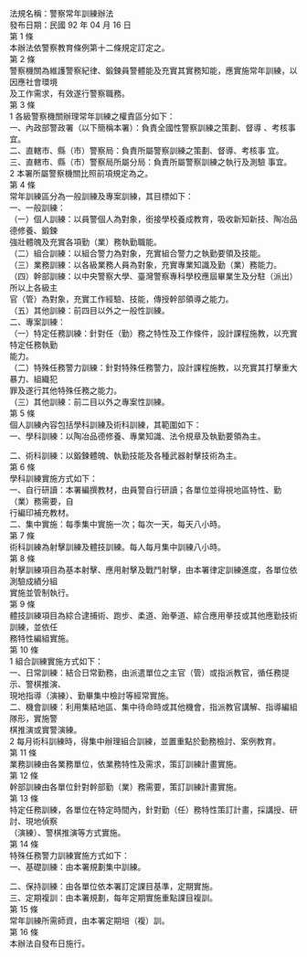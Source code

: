 法規名稱：警察常年訓練辦法  
發布日期：民國 92 年 04 月 16 日  
第 1 條  
本辦法依警察教育條例第十二條規定訂定之。  
第 2 條  
警察機關為維護警察紀律、鍛鍊員警體能及充實其實務知能，應實施常年訓練，以因應社會環境  
及工作需求，有效遂行警察職務。  
第 3 條  
1 各級警察機關辦理常年訓練之權責區分如下：  
一、內政部警政署（以下簡稱本署）：負責全國性警察訓練之策劃、督導 、考核事宜。  
二、直轄市、縣（市）警察局：負責所屬警察訓練之策劃、督導、考核事 宜。  
三、直轄市、縣（市）警察局所屬分局：負責所屬警察訓練之執行及測驗 事宜。  
2 本署所屬警察機關比照前項規定為之。  
第 4 條  
常年訓練區分為一般訓練及專案訓練，其目標如下：  
一、一般訓練：  
（一）個人訓練：以員警個人為對象，銜接學校養成教育，吸收新知新技、陶冶品德修養、鍛鍊  
強壯體魄及充實各項勤（業）務執勤職能。  
（二）組合訓練：以組合警力為對象，充實組合警力之執勤要領及技能。  
（三）業務訓練：以各級業務人員為對象，充實專業知識及勤（業）務能力。  
（四）幹部訓練：以中央警察大學、臺灣警察專科學校應屆畢業生及分駐（派出）所以上各級主  
官（管）為對象，充實工作經驗、技能，傳授幹部領導之能力。  
（五）其他訓練：前四目以外之一般性訓練。  
二、專案訓練：  
（一）特定任務訓練：針對任（勤）務之特性及工作條件，設計課程施教，以充實特定任務執勤  
能力。  
（二）特殊任務警力訓練：針對特殊任務警力，設計課程施教，以充實其打擊重大暴力、組織犯  
罪及遂行其他特殊任務之能力。  
（三）其他訓練：前二目以外之專案性訓練。  
第 5 條  
個人訓練內容包括學科訓練及術科訓練，其範圍如下：  
一、學科訓練：以陶冶品德修養、專業知識、法令規章及執勤要領為主。  


二、術科訓練：以鍛鍊體魄、執勤技能及各種武器射擊技術為主。  
第 6 條  
學科訓練實施方式如下：  
一、自行研讀：本署編撰教材，由員警自行研讀；各單位並得視地區特性、勤（業）務需要，自  
行編印補充教材。  
二、集中實施：每季集中實施一次；每次一天，每天八小時。  
第 7 條  
術科訓練為射擊訓練及體技訓練。每人每月集中訓練八小時。  
第 8 條  
射擊訓練項目為基本射擊、應用射擊及戰鬥射擊，由本署律定訓練進度，各單位依測驗成績分組  
實施並管制執行。  
第 9 條  
體技訓練項目為綜合逮捕術、跑步、柔道、跆拳道、綜合應用拳技或其他應勤技術訓練，並依任  
務特性編組實施。  
第 10 條  
1 組合訓練實施方式如下：  
一、日常訓練：結合日常勤務，由派遣單位之主官（管）或指派教官，循任務提示、警棋推演、  
現地指導（演練）、勤畢集中檢討等經常實施。  
二、機會訓練：利用集結地區、集中待命時或其他機會，指派教官講解、指導編組隊形，實施警  
棋推演或實警演練。  
2 每月術科訓練時，得集中辦理組合訓練，並置重點於勤務檢討、案例教育。  
第 11 條  
業務訓練由各業務單位，依業務特性及需求，策訂訓練計畫實施。  
第 12 條  
幹部訓練由各單位針對幹部勤（業）務需要，策訂訓練計畫實施。  
第 13 條  
特定任務訓練，各單位在特定時間內，針對勤（任）務特性策訂計畫，採講授、研討、現地偵察  
（演練）、警棋推演等方式實施。  
第 14 條  
特殊任務警力訓練實施方式如下：  
一、基礎訓練：由本署規劃集中訓練。  


二、保持訓練：由各單位依本署訂定課目基準，定期實施。  
三、定期複訓：由本署規劃，每年定期實施重點課目複訓。  
第 15 條  
常年訓練所需師資，由本署定期培（複）訓。  
第 16 條  
本辦法自發布日施行。  


